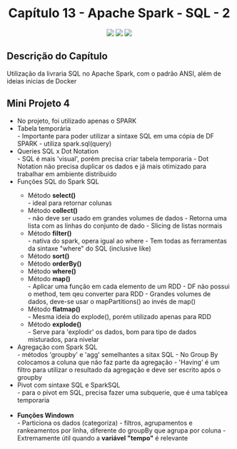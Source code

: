 <h1 align="center"> Capítulo 13 - Apache Spark - SQL - 2</h1>

<p align="center">
  <img src="https://img.shields.io/badge/Python-FFD43B?style=for-the-badge&logo=python&logoColor=blue">
  <img src="https://img.shields.io/badge/Apache_Spark-FFFFFF?style=for-the-badge&logo=apachespark&logoColor=#E35A16">
  <img src="https://img.shields.io/badge/Pandas-2C2D72?style=for-the-badge&logo=pandas&logoColor=white">  
</p>


<h2>Descrição do Capítulo</h2>
<p>Utilização da livraria SQL no Apache Spark, com o padrão ANSI, além de ideias inicias de Docker</p>


<h2>Mini Projeto 4</h2>
<ul>
<li>No projeto, foi utilizado apenas o SPARK</li>
<li>Tabela temporária</li>
- Importante para poder utilizar a sintaxe SQL em uma cópia de DF SPARK
- utiliza spark.sql(query)
<li>Queries SQL x Dot Notation</li>
- SQL é mais 'visual', porém precisa criar tabela temporaria
- Dot Notation não precisa duplicar os dados e já mais otimizado para trabalhar em ambiente distribuido
<li>Funções SQL do Spark SQL</li>
  <ul>
    <li>Método <b>select()</b></li>
    - ideal para retornar colunas
    <li>Método <b>collect()</b></li>
    - não deve ser usado em grandes volumes de dados
    - Retorna uma lista com as linhas do conjunto de dado
    - Slicing de listas normais 
    <li>Método <b>filter()</b></li>
    - nativa do spark, opera igual ao where
    - Tem todas as ferramentas da sintaxe "where" do SQL (inclusive like)
    <li>Método <b>sort()</b></li>
    <li>Método <b>orderBy()</b></li>
    <li>Método <b>where()</b></li>
    <li>Método <b>map()</b></li>
    - Aplicar uma função em cada elemento de um RDD
    - DF não possui o method, tem qeu converter para RDD
    - Grandes volumes de dados, deve-se usar o mapPartitions() ao invés de map()
    <li>Método <b>flatmap()</b></li>
    - Mesma ideia do explode(), porém utilizado apenas para RDD
    <li>Método <b>explode()</b></li>  
    - Serve para 'explodir' os dados, bom para tipo de dados misturados, para nivelar
  </ul>
<li> Agregação com Spark SQL </li>
  - métodos 'groupby' e 'agg' semelhantes a sitax SQL
  - No Group By colocamos a coluna que não faz parte da agregação
  - 'Having' é um filtro para utilizar o resultado da agregação e deve ser escrito após o groupby
<li> Pivot com sintaxe SQL e SparkSQL </li>
- para o pivot em SQL, precisa fazer uma subquerie, que é uma tablçea temporaria<br><br>
<li><b>Funções Windown</b></li>
- Particiona os dados (categoriza)
- filtros, agrupamentos e rankeamentos por linha, diferente do groupBy que agrupa por coluna
- Extremamente útil quando a <b>variável "tempo"</b> é relevante 

</ul>



      
